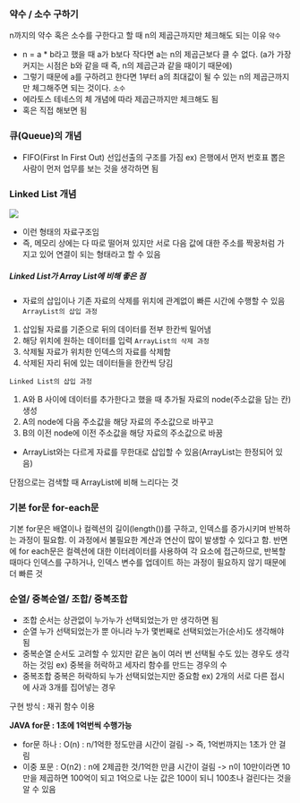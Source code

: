### 약수 / 소수 구하기
n까지의 약수 혹은 소수를 구한다고 할 때 n의 제곱근까지만 체크해도 되는 이유
`약수`
- n = a * b라고 했을 때 a가 b보다 작다면 a는 n의 제곱근보다 클 수 없다. (a가 가장 커지는 시점은 b와 같을 때 즉, n의 제곱근과 같을 때이기 때문에) 
- 그렇기 때문에 a를 구하려고 한다면 1부터 a의 최대값이 될 수 있는 n의 제곱근까지만 체그해주면 되는 것이다.
`소수`
- 에라토스 테네스의 체 개념에 따라 제곱근까지만 체크해도 됨
- 혹은 직접 해보면 됨

### 큐(Queue)의 개념
- FIFO(First In First Out) 선입선출의 구조를 가짐
ex) 은행에서 먼저 번호표 뽑은 사람이 먼저 업무를 보는 것을 생각하면 됨

### Linked List 개념
![](Pasted%20image%2020230502184215.png)
- 이런 형태의 자료구조임
- 즉, 메모리 상에는 다 따로 떨어져 있지만 서로 다음 값에 대한 주소를 짝꿍처럼 가지고 있어 연결이 되는 형태라고 할 수 있음

##### Linked List가 Array List에 비해 좋은 점
- 자료의 삽입이나 기존 자료의 삭제를 위치에 관계없이 빠른 시간에 수행할 수 있음
`ArrayList의 삽입 과정`
1. 삽입될 자료를 기준으로 뒤의 데이터를 전부 한칸씩 밀어냄
2. 해당 위치에 원하는 데이터를 입력
`ArrayList의 삭제 과정`
1. 삭제될 자료가 위치한 인덱스의 자료를 삭제함
2. 삭제된 자리 뒤에 있는 데이터들을 한칸씩 당김

`Linked List의 삽입 과정`
1. A와 B 사이에 데이터를 추가한다고 했을 때 추가될 자료의 node(주소값을 담는 칸) 생성
2. A의 node에 다음 주소값을 해당 자료의 주소값으로 바꾸고
3. B의 이전 node에 이전 주소값을 해당 자료의 주소값으로 바꿈

- ArrayList와는 다르게 자료를 무한대로 삽입할 수 있음(ArrayList는 한정되어 있음)

 단점으로는 검색할 때 ArrayList에 비해 느리다는 것

### 기본 for문 for-each문
기본 for문은 배열이나 컬렉션의 길이(length())를 구하고, 인덱스를 증가시키며 반복하는 과정이 필요함. 이 과정에서 불필요한 계산과 연산이 많이 발생할 수 있다고 함. 반면에 for each문은 컬렉션에 대한 이터레이터를 사용하여 각 요소에 접근하므로, 반복할 때마다 인덱스를 구하거나, 인덱스 변수를 업데이트 하는 과정이 필요하지 않기 때문에 더 빠른 것

### 순열/ 중복순열/ 조합/ 중복조합
- 조합
순서는 상관없이 누가누가 선택되었는가 만 생각하면 됨
- 순열
누가 선택되었는가 뿐 아니라 누가 몇번째로 선택되었는가(순서)도 생각해야 됨
- 중복순열
순서도 고려할 수 있지만 같은 놈이 여러 번 선택될 수도 있는 경우도 생각하는 것임
ex) 중복을 허락하고 세자리 함수를 만드는 경우의 수
- 중복조합
중복은 허락하되 누가 선택되었는지만 중요함
ex) 2개의 서로 다른 접시에 사과 3개를 집어넣는 경우

구현 방식 : 재귀 함수 이용

**JAVA for문  : 1초에 1억번씩 수행가능**
- for문 하나 : O(n) : n/1억한 정도만큼 시간이 걸림 -> 즉, 1억번까지는 1초가 안 걸림
- 이중 포문 : O(n2) : n에 2제곱한 것/1억한 만큼 시간이 걸림 -> n이 10만이라면 10만을 제곱하면 100억이 되고 1억으로 나눈 값은 100이 되니 100초나 걸린다는 것을 알 수 있음